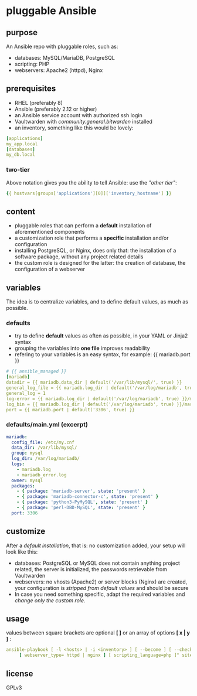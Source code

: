 # pluggable Ansible

## purpose

An Ansible repo with pluggable roles, such as:
- databases: MySQL/MariaDB, PostgreSQL
- scripting: PHP
- webservers: Apache2 (httpd), Nginx

## prerequisites
- RHEL (preferably 8)
- Ansible (preferably 2.12 or higher)
- an Ansible service account with authorized ssh login
- Vaultwarden with *community.general.bitwarden* installed
- an inventory, something like this would be lovely:
```yml
[applications]
my_app.local
[databases]
my_db.local
```
### two-tier
Above notation gives you the ability to tell Ansible: use the *"other tier"*:
```yml
{{ hostvars[groups['applications'][0]]['inventory_hostname'] }}
```

## content
- pluggable roles that can perform a **default** installation of aforementioned components
- a customization role that performs a **specific** installation and/or configuration
- installing PostgreSQL, or Nginx, does only that: the installation of a software package, without any project related details
- the custom role is designed for the latter: the creation of database, the configuration of a webserver

## variables
The idea is to centralize variables, and to define default values, as much as possible.

### defaults

- try to define **default** values as often as possible, in your YAML or Jinja2 syntax
- grouping the variables into **one file** improves readability
- refering to your variables is an easy syntax, for example: {{ mariadb.port }}

```yml
# {{ ansible_managed }}
[mariadb]
datadir = {{ mariadb.data_dir | default('/var/lib/mysql/', true) }}
general_log_file = {{ mariadb.log_dir | default('/var/log/mariadb', true) }}/mariadb.log
general_log = 1
log-error = {{ mariadb.log_dir | default('/var/log/mariadb', true) }}/mariadb_error.log
log_bin = {{ mariadb.log_dir | default('/var/log/mariadb', true) }}/mariadb_bin
port = {{ mariadb.port | default('3306', true) }}
```

### defaults/main.yml (excerpt)

```yml
mariadb:
  config_file: /etc/my.cnf
  data_dir: /var/lib/mysql/
  group: mysql
  log_dir: /var/log/mariadb/
  logs:
    - mariadb.log
    - mariadb_error.log
  owner: mysql
  packages:
    - { package: 'mariadb-server', state: 'present' }
    - { package: 'mariadb-connector-c', state: 'present' }
    - { package: 'python3-PyMySQL', state: 'present' }
    - { package: 'perl-DBD-MySQL', state: 'present' }
  port: 3306
```
## customize

After a *default installation*, that is: no customization added, your setup will look like this:
- databases: PostgreSQL or MySQL does not contain anything project related, the server is initialized, the passwords retrievable from Vaultwarden
- webservers: no vhosts (Apache2) or server blocks (Nginx) are created, your configuration is *stripped from default values* and should be secure
- In case you need something specific, adapt the required variables and *change only the custom role*.

## usage

values between square brackets are optional **[ ]** or an array of options **[ x | y ]** :

```yml
ansible-playbook [ -l <hosts> | -i <inventory> ] [ --become ] [ --check ] -e "env=<environment> [ database_type= mariadb | postgresql ] 
     [ webserver_type= httpd | nginx ] [ scripting_language=php ]" site.yml
```

## license
GPLv3
